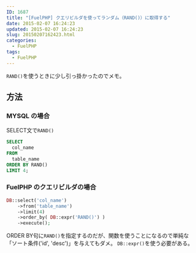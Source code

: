 ```yaml
---
ID: 1687
title: "[FuelPHP] クエリビルダを使ってランダム（RAND()）に取得する"
date: 2015-02-07 16:24:23
updated: 2015-02-07 16:24:23
slug: 20150207162423.html
categories:
  - FuelPHP
tags:
  - FuelPHP
---
```


<code>RAND()</code>を使うときに少し引っ掛かったのでメモ。

<!--more-->
<h2>方法</h2>
<h3>MYSQL の場合</h3>
SELECT文で<code>RAND()</code>

```sql
SELECT
  col_name 
FROM
  table_name 
ORDER BY RAND() 
LIMIT 4;
```

<h3>FuelPHP のクエリビルダの場合</h3>

```php
DB::select('col_name')
    ->from('table_name')
    ->limit(4)
    ->order_by( DB::expr('RAND()') )
    ->execute();
```

ORDER BY句に<code>RAND()</code>を指定するのだが、関数を使うことになるので単純な「ソート条件('id', 'desc')」を与えてもダメ。
<code>DB::expr()</code>を使う必要がある。
